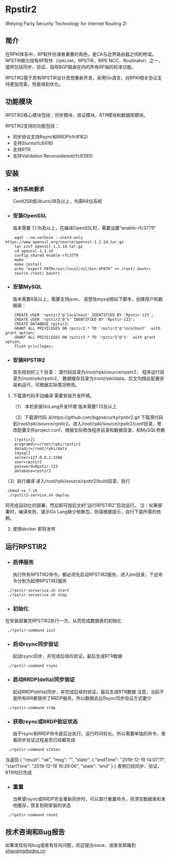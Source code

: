 


# Rpstir2
(Relying Party Security Technology for Internet Routing 2)

## 简介
在RPKI体系中，RP软件扮演者重要的角色，是CA与边界路由器之间的桥梁。RPSTIR做为现有RP软件（rpki.net，RPSTIR，RIPE NCC，Routinator）之一，提供包括同步、验证、指导BGP路由在内的所有RP端的标准功能。

RPSTIR2基于原有RPSTIR设计思想重新开发，采用Go语言，对RPKI相关协议支持更加完善，性能得到优化。

## 功能模块
RPSTIR2核心模块包括：同步模块，验证模块，RTR模块和数据库模块。

RPSTIR2支持的功能包括：
* 同步协议支持Rsync和RRDP(rfc8182)
* 支持Slurm(rfc8416)
* 支持RTR
* 支持Validation Reconsidered(rfc8360)


## 安装

* ### 操作系统要求
  CentOS8或Ubuntu18及以上，均需64位系统



* ### 安装OpenSSL 
  版本需要 1.1.1b及以上，在编译OpenSSL时，需要设置"enable-rfc3779"
```
	wget --no-verbose --inet4-only https://www.openssl.org/source/openssl-1.1.1d.tar.gz 
    tar xzvf openssl-1.1.1d.tar.gz 
    cd openssl-1.1.1d 
    config shared enable-rfc3779
	make
	make install
	echo "export PATH=/usr/local/ssl/bin:$PATH" >> /root/.bashrc
    source /root/.bashrc
```
 
    
* ### 安装MySQL
   版本需要8及以上，需要支持json。
   请登陆mysql按如下脚本，创建用户和数据表：
```
	CREATE USER 'rpstir2'@'localhost' IDENTIFIED BY 'Rpstir-123';
	CREATE USER 'rpstir2'@'%' IDENTIFIED BY 'Rpstir-123';
	CREATE DATABASE rpstir2;
	GRANT ALL PRIVILEGES ON rpstir2.* TO 'rpstir2'@'localhost'  with grant option;
	GRANT ALL PRIVILEGES ON rpstir2.* TO 'rpstir2'@'%'  with grant option;
	flush privileges;
```
 * ### 安装RPSTIR2
    首先规划好三个目录：  源代码目录为/root/rpki/source/rpstir2，  程序运行目录为/root/rpki/rpstir2， 数据缓存目录为/root/rpki/data，后文均按此配置安装和运行，可根据实际情况修改。
 
1. 下载源代码手动编译
    需要安装开发环境。
 
   （1） 本机安装GoLang开发环境
   版本需要1.13及以上
 
   （2）下载源代码
   从https://github.com/bgpsecurity/rpstir2.git 下载源代码到/root/rpki/source/rpstir2。进入/root/rpki/source/rpstir2/conf目录，修改配置文件project.conf，根据实际修改程序目录和数据目录，和MySQL参数
```
    [rpstir2]
    programdir=/root/rpki/rpstir2
    datadir=/root/rpki/data
    [mysql]
    server=127.0.0.1:3306
    user=rpstir2
    password=Rpstir-123
    database=rpstir2
 ```

  （3）执行编译
   进入/root/rpki/source/rpstir2/build目录，执行
   ```
    chmod +x *.sh 
    ./rpstir2-service.sh deploy
   ```
将完成自动化的部署，然后即可按后文的“运行RPSTIR2”启动运行。
  注：如果部署时，编译失败，提示Go Lang缺少依赖包，则请根据提示，自行下载所需的依赖。
   
 2. 使用docker 
   即将发布
    
## 运行RPSTIR2
 * ### 启停服务
    执行所有RPSTIR2命令，都必须先启动RPSTIR2服务。进入bin目录，下述命令分别为起停RPSTIR2服务
 ```
  ./rpstir-serverice.sh start
  ./rpstir-serverice.sh stop
  ```

 * ### 初始化
  在安装部署完RPSTIR2执行一次，从而完成数据表的初始化
  ```
   ./rpstir-command init  
 ```

 * ### 启动rsync同步验证
   起动rsync同步，并完成后续的验证，最后生成RTR数据
  ```
   ./rpstir-command rsync  
 ```
 
 * ### 启动RRDP(delta)同步验证
   起动RRDP(delta)同步，并完成后续的验证，最后生成RTR数据
   注意，当前不是所有RIR都提供了RRDP服务，所以数据会比Rsync同步验证方式要少
  ```
   ./rpstir-command rrdp  
 ```

 * ### 获取rsync或RRDP验证状态
   由于rsync和RRDP命令是后台执行，运行时间较长。所以需要单独的命令，查看同步验证过程是否已经都完成
  ```
   ./rpstir-command states  
 ```
  当返回
   {
    "result": "ok",
    "msg": "",
    "state": {
        "endTime": "2019-12-19 14:07:11",
        "startTime": "2019-12-18 16:29:06",
        "state": "end"
    }
 }
 表明已经同步、验证、RTR均已完成

 * ### 重置
   当希望rsync或RRDP完全重新同步时，可以直行重置命令，将清空数据表和本地缓存，恢复到刚安装的状态
  ```
   ./rpstir-command reset  
 ```

## 技术咨询和Bug报告

 如果发现任何bug或者有任何问题，欢迎提出issue，或者发邮箱到 shaoqing@zdns.cn


